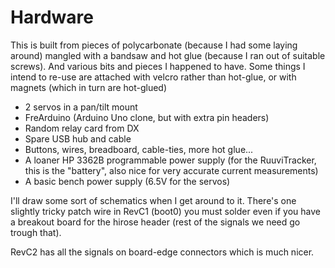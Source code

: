 # Hardware

This is built from pieces of polycarbonate (because I had some laying around) mangled with a bandsaw and hot glue (because I ran out of suitable screws).
And various bits and pieces I happened to have. Some things I intend to re-use are attached with velcro rather than hot-glue, or with magnets (which in
turn are hot-glued)

  - 2 servos in a pan/tilt mount
  - FreArduino (Arduino Uno clone, but with extra pin headers)
  - Random relay card from DX
  - Spare USB hub and cable
  - Buttons, wires, breadboard, cable-ties, more hot glue...
  - A loaner HP 3362B programmable power supply (for the RuuviTracker, this is the "battery", also nice for very accurate current measurements)
  - A basic bench power supply (6.5V for the servos)

I'll draw some sort of schematics when I get around to it. There's one slightly tricky patch wire in RevC1 (boot0) you must solder even if you have a breakout
board for the hirose header (rest of the signals we need go trough that).

RevC2 has all the signals on board-edge connectors which is much nicer.
